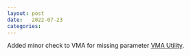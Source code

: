 ```yaml
---
layout: post
date:   2022-07-23
categories:
---
```

Added minor check to VMA for missing parameter <a href="zvm/vma">VMA Utility</a>.
